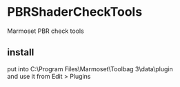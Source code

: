# PBRShaderCheckTools  
Marmoset PBR check tools  

## install  
put into C:\Program Files\Marmoset\Toolbag 3\data\plugin  
and use it from Edit > Plugins  
